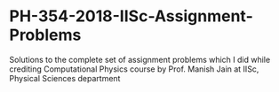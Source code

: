 # PH-354-2018-IISc-Assignment-Problems
Solutions to the complete set of assignment problems which I did while crediting Computational Physics course by Prof. Manish Jain at IISc, Physical Sciences department
